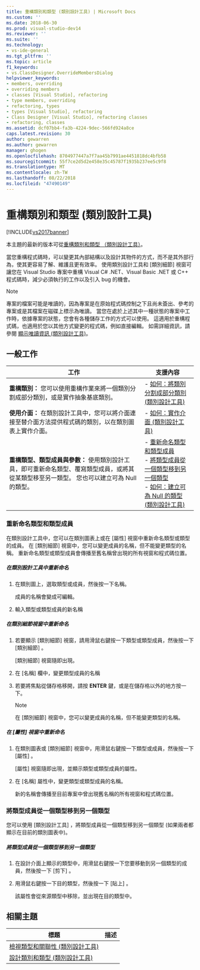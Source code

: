 ```yaml
---
title: 重構類別和類型 (類別設計工具) | Microsoft Docs
ms.custom: ''
ms.date: 2018-06-30
ms.prod: visual-studio-dev14
ms.reviewer: ''
ms.suite: ''
ms.technology:
- vs-ide-general
ms.tgt_pltfrm: ''
ms.topic: article
f1_keywords:
- vs.ClassDesigner.OverrideMembersDialog
helpviewer_keywords:
- members, overriding
- overriding members
- classes [Visual Studio], refactoring
- type members, overriding
- refactoring, types
- types [Visual Studio], refactoring
- Class Designer [Visual Studio], refactoring classes
- refactoring, classes
ms.assetid: dcf07bb4-fa3b-4224-9dec-566fd924a8ce
caps.latest.revision: 30
author: gewarren
ms.author: gewarren
manager: ghogen
ms.openlocfilehash: 8704977447a7f7aa45b7991ae4451818dc4bfb58
ms.sourcegitcommit: 55f7ce2d5d2e458e35c45787f1935b237ee5c9f8
ms.translationtype: MT
ms.contentlocale: zh-TW
ms.lasthandoff: 08/22/2018
ms.locfileid: "47490149"
---
```

# <a name="refactoring-classes-and-types-class-designer"></a>重構類別和類型 (類別設計工具)
[!INCLUDE[vs2017banner](../includes/vs2017banner.md)]

本主題的最新的版本可從[重構類別和類型 （類別設計工具）](https://docs.microsoft.com/visualstudio/ide/refactoring-classes-and-types-class-designer)。  
  
當您重構程式碼時，可以變更其內部結構以及設計其物件的方式，而不是其外部行為，使其更容易了解、維護且更有效率。 使用類別設計工具和 [類別細節] 視窗可讓您在 Visual Studio 專案中重構 Visual C# .NET、Visual Basic .NET 或 C++ 程式碼時，減少必須執行的工作以及引入 bug 的機會。  
  
> [!NOTE]
>  專案的檔案可能是唯讀的，因為專案是在原始程式碼控制之下且尚未簽出、參考的專案或是其檔案在磁碟上標示為唯讀。 當您在處於上述其中一種狀態的專案中工作時，依據專案的狀態，您會有各種儲存工作的方式可以使用。 這適用於重構程式碼，也適用於您以其他方式變更的程式碼，例如直接編輯。 如需詳細資訊，請參閱 [顯示唯讀資訊 (類別設計工具)](http://msdn.microsoft.com/en-us/33e2d3a9-1668-4d10-ae56-fa09b3156e0a)。  
  
## <a name="common-tasks"></a>一般工作  
  
|工作|支援內容|  
|----------|------------------------|  
|**重構類別：** 您可以使用重構作業來將一個類別分割成部分類別，或是實作抽象基底類別。|-   [如何：將類別分割成部分類別 (類別設計工具)](../ide/how-to-split-a-class-into-partial-classes-class-designer.md)|  
|**使用介面：** 在類別設計工具中，您可以將介面連接至替介面方法提供程式碼的類別，以在類別圖表上實作介面。|-   [如何：實作介面 (類別設計工具)](../ide/how-to-implement-an-interface-class-designer.md)|  
|**重構類型、類型成員與參數：** 使用類別設計工具，即可重新命名類型、覆寫類型成員，或將其從某類型移至另一類型。 您也可以建立可為 Null 的類型。|-   [重新命名類型和類型成員](../ide/refactoring-classes-and-types-class-designer.md#RenamingTypesAndMembers)<br />-   [將類型成員從一個類型移到另一個類型](../ide/refactoring-classes-and-types-class-designer.md#MovingTypeMembers)<br />-   [如何：建立可為 Null 的類型 (類別設計工具)](../ide/how-to-create-a-nullable-type-class-designer.md)|  
  
###  <a name="RenamingTypesAndMembers"></a> 重新命名類型和類型成員  
 在類別設計工具中，您可以在類別圖表上或在 [屬性] 視窗中重新命名類型或類型的成員。 在 [類別細節] 視窗中，您可以變更成員的名稱，但不能變更類型的名稱。 重新命名類型或類型成員會傳播至舊名稱曾出現的所有視窗和程式碼位置。  
  
##### <a name="to-rename-a-name-in-the-class-designer"></a>在類別設計工具中重新命名  
  
1.  在類別圖上，選取類型或成員，然後按一下名稱。  
  
     成員的名稱會變成可編輯。  
  
2.  輸入類型或類型成員的新名稱  
  
##### <a name="to-rename-a-name-in-the-class-details-window"></a>在類別細節視窗中重新命名  
  
1.  若要顯示 [類別細節] 視窗，請用滑鼠右鍵按一下類型或類型成員，然後按一下 [類別細節] 。  
  
     [類別細節] 視窗隨即出現。  
  
2.  在 [名稱]  欄中，變更類型成員的名稱  
  
3.  若要將焦點從儲存格移開，請按 **ENTER** 鍵，或是在儲存格以外的地方按一下。  
  
    > [!NOTE]
    >  在 [類別細節] 視窗中，您可以變更成員的名稱，但不能變更類型的名稱。  
  
##### <a name="to-rename-a-name-in-the-properties-window"></a>在 [屬性] 視窗中重新命名  
  
1.  在類別圖表或 [類別細節] 視窗中，用滑鼠右鍵按一下類型或成員，然後按一下 [屬性] 。  
  
     [屬性] 視窗隨即出現，並顯示類型或類型成員的屬性。  
  
2.  在 [名稱]  屬性中，變更類型或類型成員的名稱。  
  
     新的名稱會傳播至目前專案中曾出現舊名稱的所有視窗和程式碼位置。  
  
###  <a name="MovingTypeMembers"></a> 將類型成員從一個類型移到另一個類型  
 您可以使用 [類別設計工具] ，將類型成員從一個類型移到另一個類型 (如果兩者都顯示在目前的類別圖表中)。  
  
##### <a name="to-move-a-type-member-from-one-type-to-another"></a>將類型成員從一個類型移到另一個類型  
  
1.  在設計介面上顯示的類型中，用滑鼠右鍵按一下您要移動到另一個類型的成員，然後按一下 [剪下] 。  
  
2.  用滑鼠右鍵按一下目的類型，然後按一下 [貼上] 。  
  
     該屬性會從來源類型中移除，並出現在目的類型中。  
  
## <a name="related-topics"></a>相關主題  
  
|標題|描述|  
|-----------|-----------------|  
|[檢視類型和關聯性 (類別設計工具)](../ide/viewing-types-and-relationships-class-designer.md)||  
|[設計類別和類型 (類別設計工具)](../ide/designing-classes-and-types-class-designer.md)||



